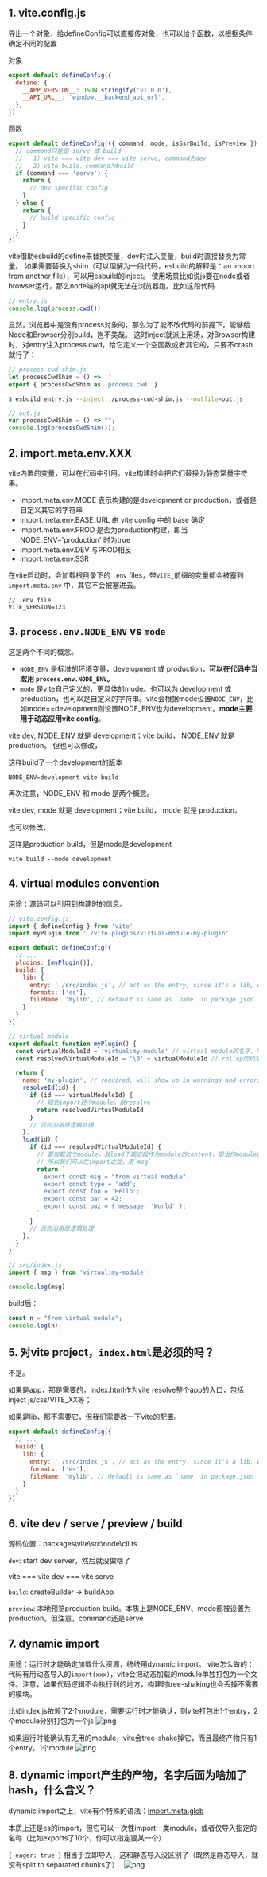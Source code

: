 ## 1. vite.config.js
导出一个对象，给defineConfig可以直接传对象，也可以给个函数，以根据条件确定不同的配置

对象
```js
export default defineConfig({
  define: {
    __APP_VERSION__: JSON.stringify('v1.0.0'),
    __API_URL__: 'window.__backend_api_url',
  },
})
```

函数
```js
export default defineConfig(({ command, mode, isSsrBuild, isPreview }) => {
  // command只能是 serve 或 build
  //   1) vite === vite dev === vite serve, command为dev
  //   2) vite build，command为build 
  if (command === 'serve') {
    return {
      // dev specific config
    }
  } else {
    return {
      // build specific config
    }
  }
})
```

vite借助esbuild的define来替换变量，dev时注入变量，build时直接替换为常量。
如果需要替换为shim（可以理解为一段代码，esbuild的解释是：an import from another file），可以用esbuild的inject。
使用场景比如说js要在node或者browser运行，那么node端的api就无法在浏览器跑。比如这段代码
```js
// entry.js
console.log(process.cwd())
```
显然，浏览器中是没有process对象的，那么为了能不改代码的前提下，能够给Node和Browser分别build，岂不美哉。
这时inject就派上用场，对Browser构建时，对entry注入process.cwd，给它定义一个空函数或者其它的，只要不crash就行了：

```js
// process-cwd-shim.js
let processCwdShim = () => ''
export { processCwdShim as 'process.cwd' }
```

```bash
$ esbuild entry.js --inject:./process-cwd-shim.js --outfile=out.js
```

```js
// out.js
var processCwdShim = () => "";
console.log(processCwdShim());
```


## 2. import.meta.env.XXX
vite内置的变量，可以在代码中引用。vite构建时会把它们替换为静态常量字符串。

- import.meta.env.MODE 表示构建的是development or production，或者是自定义其它的字符串
- import.meta.env.BASE_URL 由 vite config 中的 base 确定
- import.meta.env.PROD 是否为production构建，即当 NODE_ENV='production' 时为true
- import.meta.env.DEV 与PROD相反
- import.meta.env.SSR

在vite启动时，会加载根目录下的 `.env` files，带`VITE_`前缀的变量都会被塞到 `import.meta.env` 中，其它不会被塞进去。
```
// .env file
VITE_VERSION=123
```

## 3. `process.env.NODE_ENV` vs `mode`
这是两个不同的概念。

- `NODE_ENV` 是标准的环境变量，development 或 production，**可以在代码中当宏用 `process.env.NODE_ENV`。**
- `mode` 是vite自己定义的，更具体的mode。也可以为 development 或 production，也可以是自定义的字符串。vite会根据mode设置`NODE_ENV`，比如mode==development则设置NODE_ENV也为development。**mode主要用于动态应用vite config**。


vite dev, NODE_ENV 就是 development；vite build， NODE_ENV 就是 production。
但也可以修改，

这样build了一个development的版本
```
NODE_ENV=development vite build
```

再次注意，NODE_ENV 和 mode 是两个概念。

vite dev, mode 就是 development；vite build， mode 就是 production。

也可以修改，

这样是production build，但是mode是development
```
vite build --mode development
```

## 4. virtual modules convention
用途：源码可以引用到构建时的信息。

```js
// vite.config.js
import { defineConfig } from 'vite'
import myPlugin from './vite-plugins/virtual-module-my-plugin'

export default defineConfig({
  // ...
  plugins: [myPlugin()],
  build: {
    lib: {
      entry: './src/index.js', // act as the entry, since it's a lib, we don't have `index.html`
      formats: ['es'],
      fileName: 'mylib', // default is same as `name` in package.json
    }
  }
})
```

```js
// virtual module
export default function myPlugin() {
  const virtualModuleId = 'virtual:my-module' // virtual module的名字，可以import它
  const resolvedVirtualModuleId = '\0' + virtualModuleId // rollup的约定

  return {
    name: 'my-plugin', // required, will show up in warnings and errors
    resolveId(id) {
      if (id === virtualModuleId) {
        // 碰到import这个module，就resolve
        return resolvedVirtualModuleId
      }
      // 否则沿用原逻辑处理
    },
    load(id) {
      if (id === resolvedVirtualModuleId) {
        // 要加载这个module，就load下面这段作为module的content，即当作module的源码
        // 所以我们可以在import之处，用`msg`
        return `
          export const msg = "from virtual module";
          export const type = 'add';
          export const foo = 'Hello';
          export const bar = 42;
          export const baz = { message: 'World' };
        `
      }
      // 否则沿用原逻辑处理
    },
  }
}
```

```js
// src/index.js
import { msg } from 'virtual:my-module';

console.log(msg)
```

build后：

```js
const n = "from virtual module";
console.log(n);
```


## 5. 对vite project，`index.html`是必须的吗？
不是。

如果是app，那是需要的，index.html作为vite resolve整个app的入口，包括inject js/css/VITE_XX等；

如果是lib，那不需要它，但我们需要改一下vite的配置。
```js
export default defineConfig({
  // ...
  build: {
    lib: {
      entry: './src/index.js', // act as the entry, since it's a lib, we don't have `index.html`
      formats: ['es'],
      fileName: 'mylib', // default is same as `name` in package.json
    }
  }
})
```

## 6. vite dev / serve / preview / build

源码位置：packages\vite\src\node\cli.ts

`dev`: start dev server，然后就没做啥了

vite === vite dev === vite serve


`build`: createBuilder -> buildApp


`preview`: 本地预览production build。本质上是NODE_ENV、mode都被设置为production。但注意，command还是serve


## 7. dynamic import
用途：运行时才能确定加载什么资源，统统用dynamic import。
vite怎么做的：代码有用动态导入的`import(xxx)`，vite会把动态加载的module单独打包为一个文件。注意，如果代码逻辑不会执行到的地方，构建时tree-shaking也会丢掉不需要的模块。

比如index.js依赖了2个module，需要运行时才能确认，则vite打包出1个entry，2个module分别打包为一个js
![png](./dynamic-import-1.png)

如果运行时能确认有无用的module，vite会tree-shake掉它，而且最终产物只有1个entry，1个module
![png](./dynamic-import-2.png)

## 8. dynamic import产生的产物，名字后面为啥加了hash，什么含义？
dynamic import之上，vite有个特殊的语法：[import.meta.glob](https://vite.dev/guide/features.html#glob-import)

本质上还是es的import，但它可以一次性import一类module，或者仅导入指定的名称（比如exports了10个，你可以指定要某一个）

`{ eager: true }` 相当于立即导入，这和静态导入没区别了（既然是静态导入，就没有split to separated chunks了）：
![png](./dynamic-import-3.png)

